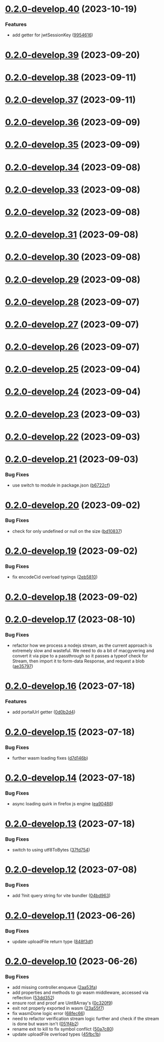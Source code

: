 # [0.2.0-develop.40](https://git.lumeweb.com/LumeWeb/libportal/compare/v0.2.0-develop.39...v0.2.0-develop.40) (2023-10-19)


### Features

* add getter for jwtSessionKey ([9954616](https://git.lumeweb.com/LumeWeb/libportal/commit/9954616f5a80b6f04e7b14aa67cf106733e9d75c))

# [0.2.0-develop.39](https://git.lumeweb.com/LumeWeb/libportal/compare/v0.2.0-develop.38...v0.2.0-develop.39) (2023-09-20)

# [0.2.0-develop.38](https://git.lumeweb.com/LumeWeb/libportal/compare/v0.2.0-develop.37...v0.2.0-develop.38) (2023-09-11)

# [0.2.0-develop.37](https://git.lumeweb.com/LumeWeb/libportal/compare/v0.2.0-develop.36...v0.2.0-develop.37) (2023-09-11)

# [0.2.0-develop.36](https://git.lumeweb.com/LumeWeb/libportal/compare/v0.2.0-develop.35...v0.2.0-develop.36) (2023-09-09)

# [0.2.0-develop.35](https://git.lumeweb.com/LumeWeb/libportal/compare/v0.2.0-develop.34...v0.2.0-develop.35) (2023-09-09)

# [0.2.0-develop.34](https://git.lumeweb.com/LumeWeb/libportal/compare/v0.2.0-develop.33...v0.2.0-develop.34) (2023-09-08)

# [0.2.0-develop.33](https://git.lumeweb.com/LumeWeb/libportal/compare/v0.2.0-develop.32...v0.2.0-develop.33) (2023-09-08)

# [0.2.0-develop.32](https://git.lumeweb.com/LumeWeb/libportal/compare/v0.2.0-develop.31...v0.2.0-develop.32) (2023-09-08)

# [0.2.0-develop.31](https://git.lumeweb.com/LumeWeb/libportal/compare/v0.2.0-develop.30...v0.2.0-develop.31) (2023-09-08)

# [0.2.0-develop.30](https://git.lumeweb.com/LumeWeb/libportal/compare/v0.2.0-develop.29...v0.2.0-develop.30) (2023-09-08)

# [0.2.0-develop.29](https://git.lumeweb.com/LumeWeb/libportal/compare/v0.2.0-develop.28...v0.2.0-develop.29) (2023-09-08)

# [0.2.0-develop.28](https://git.lumeweb.com/LumeWeb/libportal/compare/v0.2.0-develop.27...v0.2.0-develop.28) (2023-09-07)

# [0.2.0-develop.27](https://git.lumeweb.com/LumeWeb/libportal/compare/v0.2.0-develop.26...v0.2.0-develop.27) (2023-09-07)

# [0.2.0-develop.26](https://git.lumeweb.com/LumeWeb/libportal/compare/v0.2.0-develop.25...v0.2.0-develop.26) (2023-09-07)

# [0.2.0-develop.25](https://git.lumeweb.com/LumeWeb/libportal/compare/v0.2.0-develop.24...v0.2.0-develop.25) (2023-09-04)

# [0.2.0-develop.24](https://git.lumeweb.com/LumeWeb/libportal/compare/v0.2.0-develop.23...v0.2.0-develop.24) (2023-09-04)

# [0.2.0-develop.23](https://git.lumeweb.com/LumeWeb/libportal/compare/v0.2.0-develop.22...v0.2.0-develop.23) (2023-09-03)

# [0.2.0-develop.22](https://git.lumeweb.com/LumeWeb/libportal/compare/v0.2.0-develop.21...v0.2.0-develop.22) (2023-09-03)

# [0.2.0-develop.21](https://git.lumeweb.com/LumeWeb/libportal/compare/v0.2.0-develop.20...v0.2.0-develop.21) (2023-09-03)


### Bug Fixes

* use switch to module in package.json ([b6722cf](https://git.lumeweb.com/LumeWeb/libportal/commit/b6722cf98d347095815532b3923eefb42deb2f0a))

# [0.2.0-develop.20](https://git.lumeweb.com/LumeWeb/libportal/compare/v0.2.0-develop.19...v0.2.0-develop.20) (2023-09-02)


### Bug Fixes

* check for only undefined or null on the size ([bd10837](https://git.lumeweb.com/LumeWeb/libportal/commit/bd108376ba33bb3c6b5c25606c5ed032e292e911))

# [0.2.0-develop.19](https://git.lumeweb.com/LumeWeb/libportal/compare/v0.2.0-develop.18...v0.2.0-develop.19) (2023-09-02)


### Bug Fixes

* fix encodeCid overload typings ([2eb5810](https://git.lumeweb.com/LumeWeb/libportal/commit/2eb5810dec17413ef68f282e9d884bcd867f520d))

# [0.2.0-develop.18](https://git.lumeweb.com/LumeWeb/libportal/compare/v0.2.0-develop.17...v0.2.0-develop.18) (2023-09-02)

# [0.2.0-develop.17](https://git.lumeweb.com/LumeWeb/libportal/compare/v0.2.0-develop.16...v0.2.0-develop.17) (2023-08-10)


### Bug Fixes

* refactor how we process a nodejs stream, as the current approach is extremely slow and wasteful. We need to do a bit of macgyvering and convert it via pipe to a passthrough so it passes a typeof check for Stream, then import it to form-data Response, and request a blob ([ae35797](https://git.lumeweb.com/LumeWeb/libportal/commit/ae35797a2525d23ac9a552d076a9904e68a7a142))

# [0.2.0-develop.16](https://git.lumeweb.com/LumeWeb/libportal/compare/v0.2.0-develop.15...v0.2.0-develop.16) (2023-07-18)


### Features

* add portalUrl getter ([0d0b2d4](https://git.lumeweb.com/LumeWeb/libportal/commit/0d0b2d4799a277c25f39673a10e4351c1991536c))

# [0.2.0-develop.15](https://git.lumeweb.com/LumeWeb/libportal/compare/v0.2.0-develop.14...v0.2.0-develop.15) (2023-07-18)


### Bug Fixes

* further wasm loading fixes ([d7d146b](https://git.lumeweb.com/LumeWeb/libportal/commit/d7d146b78d3737b17baf45bb4dd2dcf8fc7cbe8d))

# [0.2.0-develop.14](https://git.lumeweb.com/LumeWeb/libportal/compare/v0.2.0-develop.13...v0.2.0-develop.14) (2023-07-18)


### Bug Fixes

* async loading quirk in firefox js engine ([ea90488](https://git.lumeweb.com/LumeWeb/libportal/commit/ea9048868a4323da810bf139a083daf3ed5d79f7))

# [0.2.0-develop.13](https://git.lumeweb.com/LumeWeb/libportal/compare/v0.2.0-develop.12...v0.2.0-develop.13) (2023-07-18)


### Bug Fixes

* switch to using utf8ToBytes ([37fd754](https://git.lumeweb.com/LumeWeb/libportal/commit/37fd7543afe5f06e3193e24cb2c3390c848faadb))

# [0.2.0-develop.12](https://git.lumeweb.com/LumeWeb/libportal/compare/v0.2.0-develop.11...v0.2.0-develop.12) (2023-07-08)


### Bug Fixes

* add ?init query string for vite bundler ([04bd963](https://git.lumeweb.com/LumeWeb/libportal/commit/04bd9636a3fc70f5d23b5e61add7fb3d18604d27))

# [0.2.0-develop.11](https://git.lumeweb.com/LumeWeb/libportal/compare/v0.2.0-develop.10...v0.2.0-develop.11) (2023-06-26)


### Bug Fixes

* update uploadFile return type ([848f3df](https://git.lumeweb.com/LumeWeb/libportal/commit/848f3dff9d55e6c08779ae3696c6053d406d2f32))

# [0.2.0-develop.10](https://git.lumeweb.com/LumeWeb/libportal/compare/v0.2.0-develop.9...v0.2.0-develop.10) (2023-06-26)


### Bug Fixes

* add missing controller.enqueue ([2aa53fa](https://git.lumeweb.com/LumeWeb/libportal/commit/2aa53faf00cc7024a24dc97fffaeb855faa4e650))
* add properties and methods to go wasm middleware, accessed via reflection ([53dd352](https://git.lumeweb.com/LumeWeb/libportal/commit/53dd352c95fec8ec266a53c03f19cecbecf8821b))
* ensure root and proof are Uint8Array's ([0c320f9](https://git.lumeweb.com/LumeWeb/libportal/commit/0c320f992bdf269614716b51818ed7063086c01c))
* exit not properly exported in wasm ([23a55f7](https://git.lumeweb.com/LumeWeb/libportal/commit/23a55f772b7dde7712742ee5f47a5fda5bb8afd2))
* fix wasmDone logic error ([68fec66](https://git.lumeweb.com/LumeWeb/libportal/commit/68fec66069721a6dc94027419ddd2cafbc877cbc))
* need to refactor verification stream logic further and check if the stream is done but wasm isn't ([051f4b2](https://git.lumeweb.com/LumeWeb/libportal/commit/051f4b2da75ab2287c99a3514af5d0d4f28017bf))
* rename exit to kill to fix symbol conflict ([50a7c80](https://git.lumeweb.com/LumeWeb/libportal/commit/50a7c803584b57e4e294aca117fc1e8b9a2a09c7))
* update uploadFile overload types ([45fbc1b](https://git.lumeweb.com/LumeWeb/libportal/commit/45fbc1b63d2c19e186d6f21b022fee62be61866a))
